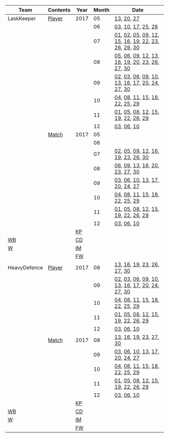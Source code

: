 | Team | Contents | Year | Month | Date |
|---|---|---|---|---|
| LaskKeeper| [Player](00_LastKeeper/parsing_player.ipynb) | 2017 | 05 | [13](00_LastKeeper/2017/05/13/player.txt), [20](00_LastKeeper/2017/05/20/player.txt), [27](00_LastKeeper/2017/05/27/player.txt) |
| | | | 06 | [03](00_LastKeeper/2017/06/03/player.txt), [10](00_LastKeeper/2017/06/10/player.txt), [17](00_LastKeeper/2017/06/17/player.txt), [25](00_LastKeeper/2017/06/25/player.txt), [28](00_LastKeeper/2017/06/28/player.txt) |
| | | | 07 | [01](00_LastKeeper/2017/07/01/player_skill_table.txt), [02](00_LastKeeper/2017/07/02/player_skill_table.txt), [05](00_LastKeeper/2017/07/05/player_skill_table.txt), [09](00_LastKeeper/2017/07/09/player_skill_table.txt), [12](00_LastKeeper/2017/07/12/player_skill_table.txt), [15](00_LastKeeper/2017/07/15/player_skill_table.txt), [16](00_LastKeeper/2017/07/16/player_skill_table.txt), [19](00_LastKeeper/2017/07/19/player_skill_table.txt), [22](00_LastKeeper/2017/07/22/player_skill_table.txt), [23](00_LastKeeper/2017/07/23/player_skill_table.txt), [26](00_LastKeeper/2017/07/26/player_skill_table.txt), [29](00_LastKeeper/2017/07/29/player_skill_table.txt), [30](00_LastKeeper/2017/07/30/player_skill_table.txt) |
| | | | 08 | [05](00_LastKeeper/2017/08/05/player_skill_table.txt), [06](00_LastKeeper/2017/08/06/player_skill_table.txt), [09](00_LastKeeper/2017/08/09/player_skill_table.txt), [12](00_LastKeeper/2017/08/12/player.txt), [13](00_LastKeeper/2017/08/13/player.txt), [16](00_LastKeeper/2017/08/16/player.txt), [19](00_LastKeeper/2017/08/19/player.txt), [20](00_LastKeeper/2017/08/20/player.txt), [23](00_LastKeeper/2017/08/23/player.txt), [26](00_LastKeeper/2017/08/26/player.txt), [27](00_LastKeeper/2017/08/27/player.txt), [30](00_LastKeeper/2017/08/30/player.txt) |
| | | | 09 | [02](00_LastKeeper/2017/09/02/player.txt), [03](00_LastKeeper/2017/09/03/player.txt), [06](00_LastKeeper/2017/09/06/player.txt), [09](00_LastKeeper/2017/09/09/player.txt), [10](00_LastKeeper/2017/09/10/player.txt), [13](00_LastKeeper/2017/09/13/player.txt), [16](00_LastKeeper/2017/09/16/player.txt), [17](00_LastKeeper/2017/09/17/player.txt), [20](00_LastKeeper/2017/09/20/player.txt), [24](00_LastKeeper/2017/09/24/player.txt), [27](00_LastKeeper/2017/09/27/player.txt), [30](00_LastKeeper/2017/09/30/player.txt) |
| | | | 10 | [04](00_LastKeeper/2017/10/04/player.txt), [08](00_LastKeeper/2017/10/08/player.txt), [11](00_LastKeeper/2017/10/11/player.txt), [15](00_LastKeeper/2017/10/15/player.txt), [18](00_LastKeeper/2017/10/18/player.txt), [22](00_LastKeeper/2017/10/22/player.txt), [25](00_LastKeeper/2017/10/25/player.txt), [29](00_LastKeeper/2017/10/29/player.txt) |
| | | | 11 | [01](00_LastKeeper/2017/11/01/player.txt), [05](00_LastKeeper/2017/11/05/player.txt), [08](00_LastKeeper/2017/11/08/player.txt), [12](00_LastKeeper/2017/11/12/player.txt), [15](00_LastKeeper/2017/11/15/player.txt), [19](00_LastKeeper/2017/11/19/player.txt), [22](00_LastKeeper/2017/11/22/player.txt), [26](00_LastKeeper/2017/11/26/player.txt), [29](00_LastKeeper/2017/11/29/player.txt) |
| | | | 12 | [03](00_LastKeeper/2017/12/03/player.txt), [06](00_LastKeeper/2017/12/06/player.txt), [10](00_LastKeeper/2017/12/10/player.txt) |
| | [Match](00_LastKeeper/parsing_match.ipynb) | 2017 | 05 | |
| | | | 06 | |
| | | | 07 | [02](00_LastKeeper/2017/07/02/match.txt), [05](00_LastKeeper/2017/07/05/match.txt), [09](00_LastKeeper/2017/07/09/match.txt), [12](00_LastKeeper/2017/07/12/match.txt), [16](00_LastKeeper/2017/07/16/match.txt), [19](00_LastKeeper/2017/07/19/match.txt), [23](00_LastKeeper/2017/07/23/match.txt), [26](00_LastKeeper/2017/07/26/match.txt), [30](00_LastKeeper/2017/07/30/match.txt) |
| | | | 08 | [06](00_LastKeeper/2017/08/06/match.txt), [09](00_LastKeeper/2017/08/09/match.txt), [13](00_LastKeeper/2017/08/13/match.txt), [16](00_LastKeeper/2017/08/16/match.txt), [20](00_LastKeeper/2017/08/20/match.txt), [23](00_LastKeeper/2017/08/23/match.txt), [27](00_LastKeeper/2017/08/27/match.txt), [30](00_LastKeeper/2017/08/30/match.txt) |
| | | | 09 | [03](00_LastKeeper/2017/09/03/match.txt), [06](00_LastKeeper/2017/09/06/match.txt), [10](00_LastKeeper/2017/09/10/match.txt), [13](00_LastKeeper/2017/09/13/match.txt), [17](00_LastKeeper/2017/09/17/match.txt), [20](00_LastKeeper/2017/09/20/match.txt), [24](00_LastKeeper/2017/09/24/match.txt), [27](00_LastKeeper/2017/09/27/match.txt) |
| | | | 10 | [04](00_LastKeeper/2017/10/04/match.txt), [08](00_LastKeeper/2017/10/08/match.txt), [11](00_LastKeeper/2017/10/11/match.txt), [15](00_LastKeeper/2017/10/15/match.txt), [18](00_LastKeeper/2017/10/18/match.txt), [22](00_LastKeeper/2017/10/22/match.txt), [25](00_LastKeeper/2017/10/25/match.txt), [29](00_LastKeeper/2017/10/29/match.txt) |
| | | | 11 | [01](00_LastKeeper/2017/11/01/match.txt), [05](00_LastKeeper/2017/11/05/match.txt), [08](00_LastKeeper/2017/11/08/match.txt), [12](00_LastKeeper/2017/11/12/match.txt), [15](00_LastKeeper/2017/11/15/match.txt), [19](00_LastKeeper/2017/11/19/match.txt), [22](00_LastKeeper/2017/11/22/match.txt), [26](00_LastKeeper/2017/11/26/match.txt), [29](00_LastKeeper/2017/11/29/match.txt) |
| | | | 12 | [03](00_LastKeeper/2017/12/03/match.txt), [06](00_LastKeeper/2017/12/06/match.txt), [10](00_LastKeeper/2017/12/10/match.txt) |
| | | [KP](00_LastKeeper/01_KP_table.md) | | |
| [WB](00_LastKeeper/02_WB_table.md) | | [CD](00_LastKeeper/03_CD_table.md) | | |
| [W](00_LastKeeper/04_W_table.md) | | [IM](00_LastKeeper/05_IM_table.md) | | |
| | | [FW](00_LastKeeper/06_FW_table.md) | | |
| HeavyDefence | [Player](01_Heavy2Defence/parsing_player.ipynb) | 2017 | 08 | [13](01_Heavy2Defence/2017/08/13/player.txt), [16](01_Heavy2Defence/2017/08/16/player.txt), [19](01_Heavy2Defence/2017/08/19/player.txt), [23](01_Heavy2Defence/2017/08/23/player.txt), [26](01_Heavy2Defence/2017/08/26/player.txt), [27](01_Heavy2Defence/2017/08/27/player.txt), [30](01_Heavy2Defence/2017/08/30/player.txt) |
| | | | 09 | [02](01_Heavy2Defence/2017/09/02/player.txt), [03](01_Heavy2Defence/2017/09/03/player.txt), [06](01_Heavy2Defence/2017/09/06/player.txt), [09](01_Heavy2Defence/2017/09/09/player.txt), [10](01_Heavy2Defence/2017/09/10/player.txt), [13](01_Heavy2Defence/2017/09/13/player.txt), [16](01_Heavy2Defence/2017/09/16/player.txt), [17](01_Heavy2Defence/2017/09/17/player.txt), [20](01_Heavy2Defence/2017/09/20/player.txt), [24](01_Heavy2Defence/2017/09/24/player.txt), [27](01_Heavy2Defence/2017/09/27/player.txt), [30](01_Heavy2Defence/2017/09/30/player.txt) |
| | | | 10 | [04](01_Heavy2Defence/2017/10/04/player.txt), [08](01_Heavy2Defence/2017/10/08/player.txt), [11](01_Heavy2Defence/2017/10/11/player.txt), [15](01_Heavy2Defence/2017/10/15/player.txt), [18](01_Heavy2Defence/2017/10/18/player.txt), [22](01_Heavy2Defence/2017/10/22/player.txt), [25](01_Heavy2Defence/2017/10/25/player.txt), [29](01_Heavy2Defence/2017/10/29/player.txt) |
| | | | 11 | [01](01_Heavy2Defence/2017/11/01/player.txt), [05](01_Heavy2Defence/2017/11/05/player.txt), [08](01_Heavy2Defence/2017/11/08/player.txt), [12](01_Heavy2Defence/2017/11/12/player.txt), [15](01_Heavy2Defence/2017/11/15/player.txt), [19](01_Heavy2Defence/2017/11/19/player.txt), [22](01_Heavy2Defence/2017/11/22/player.txt), [26](01_Heavy2Defence/2017/11/26/player.txt), [29](01_Heavy2Defence/2017/11/29/player.txt) |
| | | | 12 | [03](01_Heavy2Defence/2017/12/03/player.txt), [06](01_Heavy2Defence/2017/12/06/player.txt), [10](01_Heavy2Defence/2017/12/10/player.txt) |
| | [Match](01_Heavy2Defence/parsing_match.ipynb) | 2017 | 08 | [13](01_Heavy2Defence/2017/08/13/match.txt), [16](01_Heavy2Defence/2017/08/16/match.txt), [19](01_Heavy2Defence/2017/08/19/match.txt), [23](01_Heavy2Defence/2017/08/23/match.txt), [27](01_Heavy2Defence/2017/08/27/match.txt), [30](01_Heavy2Defence/2017/08/30/match.txt) |
| | | | 09 | [03](01_Heavy2Defence/2017/09/03/match.txt), [06](01_Heavy2Defence/2017/09/06/match.txt), [10](01_Heavy2Defence/2017/09/10/match.txt), [13](01_Heavy2Defence/2017/09/13/match.txt), [17](01_Heavy2Defence/2017/09/17/match.txt), [20](01_Heavy2Defence/2017/09/20/match.txt), [24](01_Heavy2Defence/2017/09/24/match.txt), [27](01_Heavy2Defence/2017/09/27/match.txt) |
| | | | 10 | [04](01_Heavy2Defence/2017/10/04/match.txt), [08](01_Heavy2Defence/2017/10/08/match.txt), [11](01_Heavy2Defence/2017/10/11/match.txt), [15](01_Heavy2Defence/2017/10/15/match.txt), [18](01_Heavy2Defence/2017/10/18/match.txt), [22](01_Heavy2Defence/2017/10/22/match.txt), [25](01_Heavy2Defence/2017/10/25/match.txt), [29](01_Heavy2Defence/2017/10/29/match.txt) |
| | | | 11 | [01](01_Heavy2Defence/2017/11/01/match.txt), [05](01_Heavy2Defence/2017/11/05/match.txt), [08](01_Heavy2Defence/2017/11/08/match.txt), [12](01_Heavy2Defence/2017/11/12/match.txt), [15](01_Heavy2Defence/2017/11/15/match.txt), [19](01_Heavy2Defence/2017/11/19/match.txt), [22](01_Heavy2Defence/2017/11/22/match.txt), [26](01_Heavy2Defence/2017/11/26/match.txt), [29](01_Heavy2Defence/2017/11/29/match.txt) |
| | | | 12 | [03](01_Heavy2Defence/2017/12/03/match.txt), [06](01_Heavy2Defence/2017/12/06/match.txt), [10](01_Heavy2Defence/2017/12/10/match.txt) |
| | | [KP](01_Heavy2Defence/01_KP_table.md) | | |
| [WB](01_Heavy2Defence/02_WB_table.md) | | [CD](01_Heavy2Defence/03_CD_table.md) | | |
| [W](01_Heavy2Defence/04_W_table.md) | | [IM](01_Heavy2Defence/05_IM_table.md) | | |
| | | [FW](01_Heavy2Defence/06_FW_table.md) | | |
